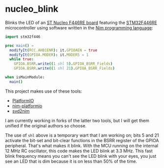 # nucleo_blink

Blinks the LED of an
[ST Nucleo F446RE board](https://www.st.com/en/evaluation-tools/nucleo-f446re.html)
featuring the [STM32F446RE](https://www.st.com/en/microcontrollers-microprocessors/stm32f446.html)
microcontroller using software written in the
[Nim programming language](https://nim-lang.org/):

```nim
import stm32f446

proc main() =
  modifyIt(RCC.AHB1ENR): it.GPIOAEN = true
  modifyIt(GPIOA.MODER): it.MODER5 = 1
  while true:
    GPIOA.BSRR.write((1 shl 5).GPIOA_BSRR_Fields)
    GPIOA.BSRR.write((1 shl 21).GPIOA_BSRR_Fields)

when isMainModule:
  main()
```

This project makes use of these tools:

* [PlatformIO](https://platformio.org/)
* [nim-platformio](https://github.com/dwhall/nim-platformio/)
* [svd2nim](https://github.com/EmbeddedNim/svd2nim)

I am currently working in forks of the latter two tools, but I
will get them unified if the original authors so choose.

The use of `shl` above is a temporary wart that I am working on;
bits 5 and 21 activate the bit-set and bit-clear functions in the
BSRR register of the GPIOA peripheral.  That's what makes it blink.
With the MCU running on the internal 12 MHz RC oscillator,
this code makes the LED blink at 3.3 MHz.  This fast blink frequency
means you can't see the LED blink with your eyes, you just see an LED
that is dim because it is on less than 50% of the time.
